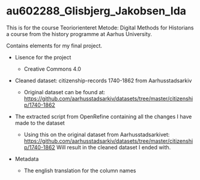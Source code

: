 # au602288_Glisbjerg_Jakobsen_Ida

This is for the course Teoriorienteret Metode: Digital Methods for Historians a course from the history programme at Aarhus University.

Contains elements for my final project.
- Lisence for the project
  - Creative Commons 4.0


- Cleaned dataset: citizenship-records 1740-1862 from Aarhusstadsarkiv
  - Original dataset can be found at: https://github.com/aarhusstadsarkiv/datasets/tree/master/citizenship/1740-1862


- The extracted script from OpenRefine containing all the changes I have made to the dataset 
  - Using this on the original dataset from Aarhusstadsarkivet: https://github.com/aarhusstadsarkiv/datasets/tree/master/citizenship/1740-1862 
    Will result in the cleaned dataset I ended with. 
    
    
- Metadata
  - The english translation for the column names
